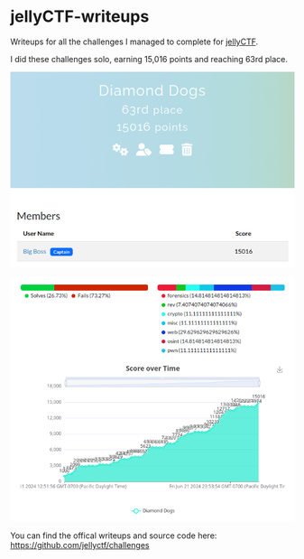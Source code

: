 # jellyCTF-writeups

Writeups for all the challenges I managed to complete for [jellyCTF](https://jellyc.tf).

I did these challenges solo, earning 15,016 points and reaching 63rd place.

![my team](./images/team.png "my team")

![my score](./images/score.png "my score")

You can find the offical writeups and source code here: https://github.com/jellyctf/challenges